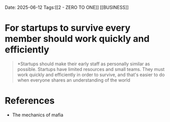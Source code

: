 Date: 2025-06-12
Tags:[[2 - ZERO TO ONE]] [[BUSINESS]]

# For startups to survive every member should work quickly and efficiently 

>*Startups should make their early staff as personally similar as possible. Startups have limited resources and small teams. They must work quickly and efficiently in order to survive, and that's easier to do when everyone shares an understanding of the world 
# References 
- The mechanics of mafia 